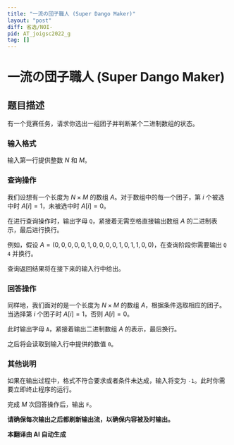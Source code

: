 ```yaml
---
title: "一流の団子職人 (Super Dango Maker)"
layout: "post"
diff: 省选/NOI-
pid: AT_joigsc2022_g
tag: []
---
```


# 一流の団子職人 (Super Dango Maker)

## 题目描述

有一个竞赛任务，请求你选出一组团子并判断某个二进制数组的状态。

### 输入格式

输入第一行提供整数 $N$ 和 $M$。

### 查询操作

我们设想有一个长度为 $N \times M$ 的数组 $A$。对于数组中的每一个团子，第 $i$ 个被选中时 $A[i] = 1$，未被选中时 $A[i] = 0$。

在进行查询操作时，输出字母 `Q`，紧接着无需空格直接输出数组 $A$ 的二进制表示，最后进行换行。

例如，假设 $A = (0, 0, 0, 0, 0, 1, 0, 0, 0, 0, 1, 0, 1, 1, 0, 0)$，在查询阶段你需要输出 `Q 4` 并换行。

查询返回结果将在接下来的输入行中给出。

### 回答操作

同样地，我们面对的是一个长度为 $N \times M$ 的数组 $A$，根据条件选取相应的团子。当选择第 $i$ 个团子时 $A[i] = 1$，否则 $A[i] = 0$。

此时输出字母 `A`，紧接着输出二进制数组 $A$ 的表示，最后换行。

之后将会读取到输入行中提供的数值 `0`。

### 其他说明

如果在输出过程中，格式不符合要求或者条件未达成，输入将变为 `-1`。此时你需要立即终止程序的运行。

完成 $M$ 次回答操作后，输出 `F`。

**请确保每次输出之后都刷新输出流，以确保内容被及时输出。**

 **本翻译由 AI 自动生成**

